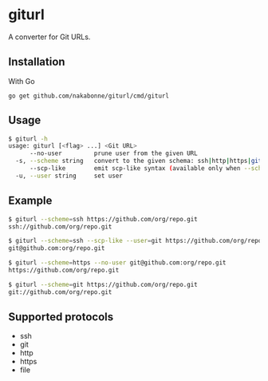 # giturl
A converter for Git URLs.

## Installation

With Go
```
go get github.com/nakabonne/giturl/cmd/giturl
```

## Usage

```bash
$ giturl -h
usage: giturl [<flag> ...] <Git URL>
      --no-user         prune user from the given URL
  -s, --scheme string   convert to the given schema: ssh|http|https|git|file (default "ssh")
      --scp-like        emit scp-like syntax (available only when --schema=ssh)
  -u, --user string     set user
```

## Example

```bash
$ giturl --scheme=ssh https://github.com/org/repo.git
ssh://github.com/org/repo.git

$ giturl --scheme=ssh --scp-like --user=git https://github.com/org/repo.git
git@github.com:org/repo.git

$ giturl --scheme=https --no-user git@github.com:org/repo.git
https://github.com/org/repo.git

$ giturl --scheme=git https://github.com/org/repo.git
git://github.com/org/repo.git
```

## Supported protocols
- ssh
- git
- http
- https
- file
